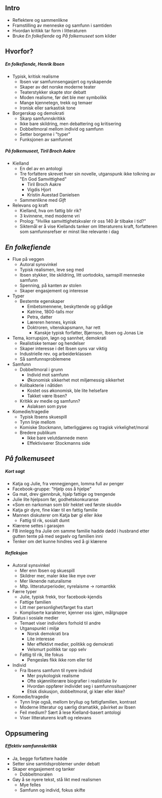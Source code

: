 ## Intro

- Reflektere og sammenlikne
- Framstilling av menneske og samfunn i samtiden
- Hvordan kritikk tar form i litteraturen
- Bruke *En folkefiende* og *På folkemuseet* som kilder

## Hvorfor?

##### *En folkefiende*, Henrik Ibsen
- Typisk, kritisk realisme
	- Ibsen var samfunnsengasjert og nyskapende
	- Skaper av det norske moderne teater
	- Teaterstykker skapte stor debatt
	- Moden realisme, før det ble mer symbolikk
	- Mange kjennetegn, trekk og temaer
	- Ironisk eller sarkastisk tone
- Borgerskap og demokrati
	- Skarp samfunnskritikk
	- Ikke bare skildring, men debattering og kritisering
	- Dobbeltmoral mellom individ og samfunn
	- Setter borgerne i "typer"
	- Funksjonen av samfunnet

##### *På folkemuseet*, Tiril Broch Aakre
- Kielland
	- En del av en antologi
	- Tre forfattere skrevet hver sin novelle, utganspunk ikke tolkning av "En God Samvittighed"
		- Tiril Broch Aakre
		- Vigdis Hjort
		- Kristin Auestad Danielsen
	- Sammenlikne med *Gift*
- Relevans og kraft
	- Kielland, hva om fattig blir rik?
	- 3 kvinnene, med moderne vri
	- Prolog: "Hvilke samvittighetskvaler rir oss 140 år tilbake i tid?"
	- Siktemål er å vise Kiellands tanker om litteraturens kraft, forfatteren som samfunnsrefser er minst like relevante i dag

## *En folkefiende*

- Flue på veggen
	- Autoral synsvinkel
	- Typisk realismen, leve seg med
	- Ibsen stykker, lite skildring, litt uortodoks, samspill menneske samfunn
	- Spenning, på kanten av stolen
	- Skaper engasjement og interesse
- Typer
	- Bestemte egenskaper
		- Embetsmennene, beskyttende og grådige
		- Katrine, 1800-talls mor
		- Petra, datter
		- Læreren hennes, kynisk
		- Doktroren, vitenskapsmann, har rett
			- Kanskje typisk forfatter, Bjørnson, Ibsen og Jonas Lie
- Tema, korrupsjon, løgn og sannhet, demokrati
	- Realistiske temaer og hendelser
	- Skaper interesse i det Ibsen syns var viktig
	- Industrielle rev. og arbeiderklassen
	- Så samfunnsproblemene
- Samfunn
	- Dobbeltmoral i grunn
		- Individ mot samfunn
		- Økonomisk sikkerhet mot miljømessig sikkerhet
	- Kolibakterie i nåtiden
		- Kostet oss økonomisk, ble lite helsefare
		- Takket være Ibsen?
	- Kritikk av medie og samfunn?
		- Aslaksen som pyse
- Komedie/tragedie
	- Typisk Ibsens skuespill
	- Tynn linje mellom
	- Komiske Stockmann, latterliggjøres og tragisk virkelighet/moral
	- Bredere publikum
		- Ikke bare velutdannede menn
		- Effektiviserer Stockmanns side

## *På folkemuseet*

##### Kort sagt

- Katja og Julie, fra vennegjengen, lomma full av penger
- Facebook-gruppe: "Hjelp oss å hjelpe"
- Ga mat, drev gjennbruk, hjalp fattige og trengende
- Julie lite hjelpsom før, godhetskonkuranse
- «Som en narkoman som blir hektet ved første skudd»
- Katja gir dyre, fine klær til en fattig familie
- Mannen diskuterer om Katja bør gi eller ikke
	- Fattig til rik, sosialt dumt
- Klærene settes i garasjen
- FB innlegg fra Julie om samme familie hadde dødd i husbrand etter gutten tente på med segselv og familien inni
- Tenker om det kunne hindres ved å gi klærene

##### Refleksjon
- Autoral synsvinkel
	- Mer enn Ibsen og skuespill
	- Skildrer mer, maler ikke like mye over
	- Mer liknende naturalisme
	- Mtp. litteraturperioder, nyrelaisme -> romantikk
- Færre typer
	- Julie, typisk frekk, tror facebook-kjendis
	- Fattige familien
	- Litt mer personlighet/farget fra start
	- Kompliserte karakterer, kjenner oss igjen, målgruppe
- Status i sosiale medier
	- Temaet viser individers forhold til andre
	- Utganspunkt i miljø
		- Norsk demokrati bra
		- Lite interesse
		- Mer effektivt medier, politikk og demokrati
		- Velsmurt politikk tar opp selv
	- Fattig til rik, lite fokus
		- Pengesløs fikk ikke rom eller tid
- Individ
	- Fra Ibsens samfunn til nyere individ
		- Mer psykologisk realisme
		- Ofte skjønnliterære biografier i realistiske liv
		- Hvordan oppfører individet seg i samfunnssituasjoner
		- Etisk diskusjon, dobbeltmoral, gi klær eller ikke?
- Komedie/tragedie
	- Tynn linje også, mellom bryllup og fattigfamilien, kontrast
	- Moderne litteratur og særlig dramatikk, påvirket av Ibsen
	- Feil medium? Sært å lese Kielland-basert antologi
	- Viser litteraturens kraft og relevans

## Oppsumering

##### Effektiv samfunnskritikk
- Ja, begge forfattere hadde
- Setter sine samtidsproblemer under debatt
- Skaper engasjement og tanker
	- Dobbeltmoralen
- Gøy å se nyere tekst, stå likt med realismen
	- Mye felles
	- Samfunn og individ, fokus skifte